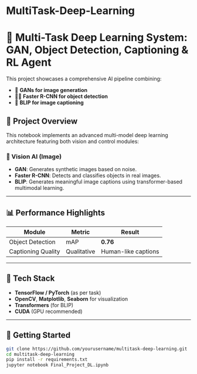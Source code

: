 # MultiTask-Deep-Learning

# 🧠 Multi-Task Deep Learning System: GAN, Object Detection, Captioning & RL Agent

This project showcases a comprehensive AI pipeline combining:
- 🎨 **GANs for image generation**
- 🕵️‍♂️ **Faster R-CNN for object detection**
- 📝 **BLIP for image captioning**


## 📌 Project Overview

This notebook implements an advanced multi-model deep learning architecture featuring both vision and control modules:

### 🔷 Vision AI (Image)
- **GAN**: Generates synthetic images based on noise.
- **Faster R-CNN**: Detects and classifies objects in real images.
- **BLIP**: Generates meaningful image captions using transformer-based multimodal learning.
---

## 📊 Performance Highlights

| Module              | Metric        | Result            |
|---------------------|---------------|-------------------|
| Object Detection    | mAP           | **0.76**          |
| Captioning Quality  | Qualitative   | Human-like captions

---

## 🧩 Tech Stack

- **TensorFlow / PyTorch** (as per task)
- **OpenCV**, **Matplotlib**, **Seaborn** for visualization
- **Transformers** (for BLIP)
- **CUDA** (GPU recommended)

---

## 🚀 Getting Started

```bash
git clone https://github.com/yourusername/multitask-deep-learning.git
cd multitask-deep-learning
pip install -r requirements.txt
jupyter notebook Final_Project_DL.ipynb

